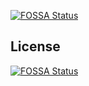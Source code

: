 [![FOSSA Status](https://app.fossa.io/api/projects/git%2Bgithub.com%2Fsantiblanko%2Fcolombia.geojson.svg?type=shield)](https://app.fossa.io/projects/git%2Bgithub.com%2Fsantiblanko%2Fcolombia.geojson?ref=badge_shield)




## License
[![FOSSA Status](https://app.fossa.io/api/projects/git%2Bgithub.com%2Fsantiblanko%2Fcolombia.geojson.svg?type=large)](https://app.fossa.io/projects/git%2Bgithub.com%2Fsantiblanko%2Fcolombia.geojson?ref=badge_large)